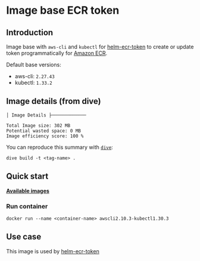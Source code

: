 # Image base ECR token

## Introduction

Image base with `aws-cli` and `kubectl` for [helm-ecr-token](https://github.com/devops-ia/helm-charts/tree/main/charts/ecr-registry) to create or update token programmatically for [Amazon ECR](https://aws.amazon.com/en/ecr/).

Default base versions:

* aws-cli: `2.27.43`
* kubectl: `1.33.2`

## Image details (from dive)

```text
│ Image Details ├─────────────

Total Image size: 302 MB
Potential wasted space: 0 MB
Image efficiency score: 100 %
```

You can reproduce this summary with [`dive`](https://github.com/wagoodman/dive):

```command
dive build -t <tag-name> .
```

## Quick start

[**Available images**](https://hub.docker.com/r/devopsiaci/ecr-token/tags)

### Run container

```command
docker run --name <container-name> awscli2.10.3-kubectl1.30.3
```

## Use case

This image is used by [helm-ecr-token](https://github.com/devops-ia/helm-charts/tree/main/charts/ecr-registry)
